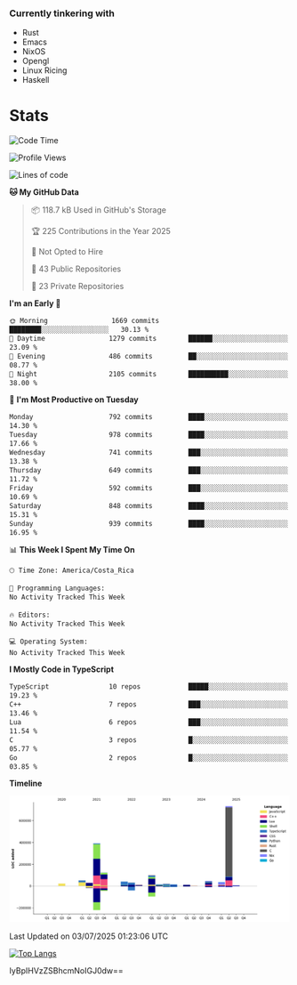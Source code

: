 ### Currently tinkering with
 - Rust
 - Emacs
 - NixOS
 - Opengl
 - Linux Ricing
 - Haskell

# Stats
<!--START_SECTION:waka-->
![Code Time](http://img.shields.io/badge/Code%20Time-1%2C539%20hrs%2037%20mins-blue)

![Profile Views](http://img.shields.io/badge/Profile%20Views-0-blue)

![Lines of code](https://img.shields.io/badge/From%20Hello%20World%20I%27ve%20Written-1.7%20million%20lines%20of%20code-blue)

**🐱 My GitHub Data** 

> 📦 118.7 kB Used in GitHub's Storage 
 > 
> 🏆 225 Contributions in the Year 2025
 > 
> 🚫 Not Opted to Hire
 > 
> 📜 43 Public Repositories 
 > 
> 🔑 23 Private Repositories 
 > 
**I'm an Early 🐤** 

```text
🌞 Morning                1669 commits        ████████░░░░░░░░░░░░░░░░░   30.13 % 
🌆 Daytime                1279 commits        ██████░░░░░░░░░░░░░░░░░░░   23.09 % 
🌃 Evening                486 commits         ██░░░░░░░░░░░░░░░░░░░░░░░   08.77 % 
🌙 Night                  2105 commits        ██████████░░░░░░░░░░░░░░░   38.00 % 
```
📅 **I'm Most Productive on Tuesday** 

```text
Monday                   792 commits         ████░░░░░░░░░░░░░░░░░░░░░   14.30 % 
Tuesday                  978 commits         ████░░░░░░░░░░░░░░░░░░░░░   17.66 % 
Wednesday                741 commits         ███░░░░░░░░░░░░░░░░░░░░░░   13.38 % 
Thursday                 649 commits         ███░░░░░░░░░░░░░░░░░░░░░░   11.72 % 
Friday                   592 commits         ███░░░░░░░░░░░░░░░░░░░░░░   10.69 % 
Saturday                 848 commits         ████░░░░░░░░░░░░░░░░░░░░░   15.31 % 
Sunday                   939 commits         ████░░░░░░░░░░░░░░░░░░░░░   16.95 % 
```


📊 **This Week I Spent My Time On** 

```text
🕑︎ Time Zone: America/Costa_Rica

💬 Programming Languages: 
No Activity Tracked This Week

🔥 Editors: 
No Activity Tracked This Week

💻 Operating System: 
No Activity Tracked This Week
```

**I Mostly Code in TypeScript** 

```text
TypeScript               10 repos            █████░░░░░░░░░░░░░░░░░░░░   19.23 % 
C++                      7 repos             ███░░░░░░░░░░░░░░░░░░░░░░   13.46 % 
Lua                      6 repos             ███░░░░░░░░░░░░░░░░░░░░░░   11.54 % 
C                        3 repos             █░░░░░░░░░░░░░░░░░░░░░░░░   05.77 % 
Go                       2 repos             █░░░░░░░░░░░░░░░░░░░░░░░░   03.85 % 
```



**Timeline**

![Lines of Code chart](https://raw.githubusercontent.com/PandeCode/PandeCode/main/assets/bar_graph.png)


 Last Updated on 03/07/2025 01:23:06 UTC
<!--END_SECTION:waka-->
<!-- 
[![PandeCode's GitHub stats](https://github-readme-stats.vercel.app/api?username=PandeCode&theme=dracula&hide_border=true&show_icons=true)](https://github.com/anuraghazra/github-readme-stats)
-->
[![Top Langs](https://github-readme-stats.vercel.app/api/top-langs/?username=PandeCode&layout=compact&theme=dracula&hide_border=true)](https://github.com/anuraghazra/github-readme-stats)

IyBpIHVzZSBhcmNoIGJ0dw==
